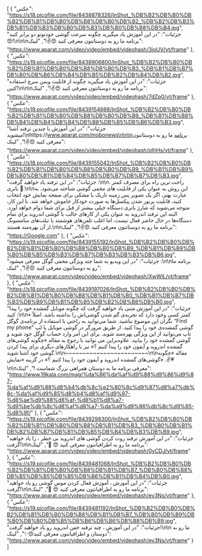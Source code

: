 [
  {
    "عکس": "https://s18.picofile.com/file/8438878326/InShot_%DB%B2%DB%B0%DB%B2%DB%B1%DB%B0%DB%B8%DB%B0%DB%B2_%DB%B2%DB%B3%DB%B1%DB%B3%DB%B0%DB%B3%DB%B0%DB%B8%DB%B4.jpg",
    "جزئیات": "در این آموزش یاد میگیرید چگونه سرعت گوشی خودتونو دو برابر کنید 😍!\n‌\n‌\nبرنامه ما رو به دوستانتون معرفی کنید 😍✌️!",
    "لینک": "https://www.aparat.com/video/video/embed/videohash/3ioUV/vt/frame"
  },
  {
    "عکس": "https://s19.picofile.com/file/8438906800/InShot_%DB%B2%DB%B0%DB%B2%DB%B1%DB%B0%DB%B8%DB%B0%DB%B3_%DB%B1%DB%B7%DB%B0%DB%B6%DB%B4%DB%B5%DB%B2%DB%B4%DB%B2.jpg",
    "جزئیات": "در این آموزش یاد میگیرید چگونه از قابلیت ویس سرچ استفاده کنین!\n‌\n‌\nبرنامه ما رو به دوستانتون معرفی کنید 😍✌️!",
    "لینک": "https://www.aparat.com/video/video/embed/videohash/7dZp0/vt/frame"
  },
  {
    "عکس": "https://s19.picofile.com/file/8439154668/InShot_%DB%B2%DB%B0%DB%B2%DB%B1%DB%B0%DB%B8%DB%B0%DB%B9_%DB%B1%DB%B8%DB%B4%DB%B4%DB%B4%DB%B8%DB%B5%DB%B6%DB%B3.jpg",
    "جزئیات": "در این آموزش با چندین ترفند آشنا میشوید!\nhttps://www.aparat.com/mobonews\n‌\n‌\nبرنامه ما رو به دوستانتون معرفی کنید 😍✌️!",
    "لینک": "https://www.aparat.com/video/video/embed/videohash/oIhHs/vt/frame"
  },
  {
    "عکس": "https://s18.picofile.com/file/8439155042/InShot_%DB%B2%DB%B0%DB%B2%DB%B1%DB%B0%DB%B8%DB%B0%DB%B9_%DB%B1%DB%B9%DB%B0%DB%B1%DB%B4%DB%B5%DB%B7%DB%B7%DB%B3.jpg",
    "جزئیات": "در این ترفند یاد خواهید گرفت :\n‌\n. راحت ترین راه برای مصرف کمتر باتری 🔋:\n‌\nاین روش به عنوان یکی از قابلیت های مخفی گوشی شناخته می‌شود. به عبارت بهتر، اگر یک تصویر پس زمینه تاریک یا مشکی برای صفحه نمایش خود انتخاب کنید، قابلیت پرنور شدن پیکسل‌ها به صورت خودکار خاموش خواهد شد. با این کار، متوجه می‌شوید که شارژ باتری دستگاه خیلی بیشتر از قبل برای شما دوام خواهد آورد. البته این ترفند اندروید به عنوان یکی از کارهای جالب با گوشی اندروید برای تمام دستگاه‌ها در حال حاضر فعال نیست، اما اغلب تلفن‌های هوشمند یا تبلت‌های سامسونگ از آن بهره‌مند هستند.\n‌\nبرنامه ما رو به دوستانتون معرفی کنید 😍✌️!",
    "لینک": "https://Google.com"
  },
  {
    "عکس": "https://s19.picofile.com/file/8439155192/InShot_%DB%B2%DB%B0%DB%B2%DB%B1%DB%B0%DB%B8%DB%B0%DB%B9_%DB%B1%DB%B9%DB%B0%DB%B5%DB%B3%DB%B7%DB%B3%DB%B3%DB%B6.jpg",
    "جزئیات": "در این ویدیو به شما چند ویژگی مخفی گوگل معرفی میشود :\n\nبرنامه ما رو به دوستانتون معرفی کنید 😍✌️!",
    "لینک": "https://www.aparat.com/video/video/embed/videohash/XwWlL/vt/frame"
  },
  {
    "عکس": "https://s18.picofile.com/file/8439197026/InShot_%DB%B2%DB%B0%DB%B2%DB%B1%DB%B0%DB%B8%DB%B1%DB%B0_%DB%B1%DB%B7%DB%B3%DB%B9%DB%B1%DB%B5%DB%B2%DB%B8%DB%B0.jpg",
    "جزئیات": "در این آموزش متنی یاد خواهید گرفت که چگونه موبایل گمشده خود را پیدا کنید :\n‌\n• کمتر کسی وجود دارد که تجربه‌ی گم شدن گوشی‌اش را نداشته باشد. اصلاً نگران این موضوع نباشید. شما می‌توانید به راحتی با استفاده از برنامه‌ی گوگل “Find my phone” گوشی گمشده‌ی خود را پیدا کنید. از طریق مرورگر در گوشی موبایل یا لپ تاپ می‌توانید از این ویژگی بهره‌مند شوید. برای این امر وارد حساب گوگل خود شوید و گوشی گمشده خود را بیابید. علاوه‌بر‌این می توانید با رجوع به مقاله «چگونه گوشی‌های گمشده اندروید و آیفون خود را پیدا کنیم ؟» نیز با راهکارهای دیگری برای پیدا کردن گوشی خود آشنا شوید.\n‌\n~~~~~~~~~~~~~~~~~~~~~~~~\n‌\nمقاله «چگونه گوشی‌های گمشده اندروید و آیفون خود را پیدا کنیم ؟» در گزینه «نمایش» .✌️💗\n‌\nمعرفی برنامه ما به دوستان همراهی بزرگ شماست !",
    "لینک": "https://www.19kala.com/mag/%da%86%da%af%d9%88%d9%86%d9%87-%da%af%d9%88%d8%b4%db%8c%e2%80%8c%d9%87%d8%a7%db%8c-%da%af%d9%85%d8%b4%d8%af%d9%87-%d8%ae%d9%88%d8%af-%d8%b1%d8%a7-%d9%be%db%8c%d8%af%d8%a7-%da%a9%d9%86%db%8c%d9%85-%d8%9f/"
  },
  {
    "عکس": "https://s19.picofile.com/file/8439298300/InShot_%DB%B2%DB%B0%DB%B2%DB%B1%DB%B0%DB%B8%DB%B1%DB%B3_%DB%B0%DB%B1%DB%B2%DB%B7%DB%B1%DB%B5%DB%B4%DB%B3%DB%B9.jpg",
    "جزئیات": "در این آموزش ترفند روت کردن گوشی های اندروید بی خطر ، را یاد خواهید گرفت!\n‌\nبرنامه ما رو به اطرافیانتون معرفی کنید 😍 📱",
    "لینک": "https://www.aparat.com/video/video/embed/videohash/0yCDJ/vt/frame"
  },
  {
    "عکس": "https://s19.picofile.com/file/8439481068/InShot_%DB%B2%DB%B0%DB%B2%DB%B1%DB%B0%DB%B8%DB%B1%DB%B7_%DB%B0%DB%B8%DB%B5%DB%B5%DB%B5%DB%B6%DB%B1%DB%B4%DB%B0.jpg",
    "جزئیات": "در این آموزش ، آموزش فعال کردن موس گوشی رو یاد خواهید گرفت!\n‌\nبرنامه ما رو به اطرافیانتون معرفی کنید 😍 📱",
    "لینک": "https://www.aparat.com/video/video/embed/videohash/ev3Ns/vt/frame"
  },
  {
    "عکس": "https://s19.picofile.com/file/8439481192/InShot_%DB%B2%DB%B0%DB%B2%DB%B1%DB%B0%DB%B8%DB%B1%DB%B7_%DB%B0%DB%B9%DB%B0%DB%B0%DB%B5%DB%B6%DB%B6%DB%B8%DB%B9.jpg",
    "جزئیات": "در این آموزش ، چند ترفند خفن اندروید رو یاد خواهید گرفت!\n‌\n ما رو به دوستان و اطرافیانتون  معرفی کنید😍✨",
    "لینک": "https://www.aparat.com/video/video/embed/videohash/ev3Ns/vt/frame"
  }
]
